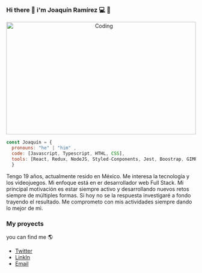 ### Hi there 👋 i'm Joaquín Ramírez 💻 🚀

<p  align="center">
<img src="https://user-images.githubusercontent.com/91435597/160306234-9f3dd045-319f-4914-ad61-c208746e905e.gif" alt="Coding" width="100%" height="300vh"/>
</p>

```js
const Joaquín = {
  pronouns: "he" | "him" ,
  code: [Javascript, Typescript, HTHL, CSS],
  tools: [React, Redux, NodeJS, Styled-Conponents, Jest, Boostrap, GIMP, Inkscape, ExpressJS],
  }
  ```
Tengo 19 años, actualmente resido en México. Me interesa la tecnología y los videojuegos. Mi enfoque está en er desarrollador web Full Stack.
Mi principal motivación es estar siempre activo y desarrollando nuevos retos siempre de múltiples formas.
Si hoy no se la respuesta investigaré a fondo trayendo el resultado.
Me comprometo con mis actividades siempre dando lo mejor de mi.

### My proyects

  you can find me :earth_americas:
  - [Twitter](https://twitter.com/JoaquinR588)
  - [LinkIn](https://www.linkedin.com/in/joaquin58/)
  - <a href="mailto:emersonpess011108@gmail.com?">Email</a>
  
<!--
**Joaquin58/Joaquin58** is a ✨ _special_ ✨ repository because its `README.md` (this file) appears on your GitHub profile.
email image <img src="https://img.shields.io/badge/gmail-%23DD0031.svg?&style=for-the-badge&logo=gmail&logoColor=white"/>
Here are some ideas to get you started:

- 🔭 I’m currently working on ...
- 🌱 I’m currently learning ...
- 👯 I’m looking to collaborate on ...
- 🤔 I’m looking for help with ...
- 💬 Ask me about ...
- 📫 How to reach me: ...
- 😄 Pronouns: ...
- ⚡ Fun fact: ...
-->
